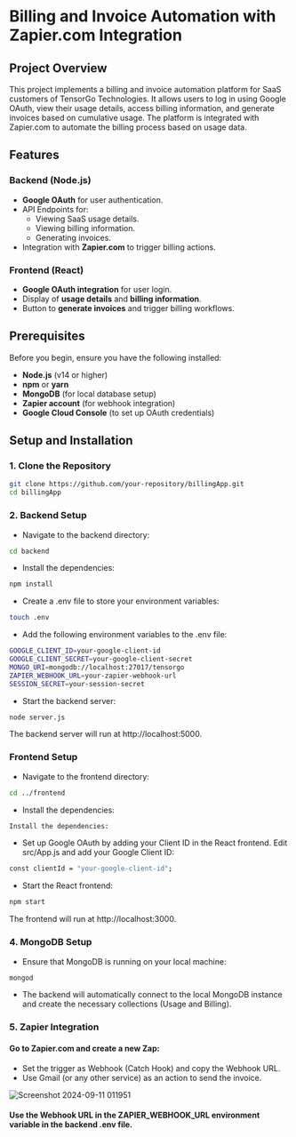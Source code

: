 # Billing and Invoice Automation with Zapier.com Integration

## Project Overview
This project implements a billing and invoice automation platform for SaaS customers of TensorGo Technologies. It allows users to log in using Google OAuth, view their usage details, access billing information, and generate invoices based on cumulative usage. The platform is integrated with Zapier.com to automate the billing process based on usage data.

## Features
### Backend (Node.js)
- **Google OAuth** for user authentication.
- API Endpoints for:
  - Viewing SaaS usage details.
  - Viewing billing information.
  - Generating invoices.
- Integration with **Zapier.com** to trigger billing actions.

### Frontend (React)
- **Google OAuth integration** for user login.
- Display of **usage details** and **billing information**.
- Button to **generate invoices** and trigger billing workflows.

## Prerequisites
Before you begin, ensure you have the following installed:
- **Node.js** (v14 or higher)
- **npm** or **yarn**
- **MongoDB** (for local database setup)
- **Zapier account** (for webhook integration)
- **Google Cloud Console** (to set up OAuth credentials)

## Setup and Installation

### 1. Clone the Repository
```bash
git clone https://github.com/your-repository/billingApp.git
cd billingApp
```
### 2. Backend Setup
- Navigate to the backend directory:
```bash 
cd backend
```
- Install the dependencies:
```bash
npm install
```
- Create a .env file to store your environment variables:
```bash
touch .env
```
- Add the following environment variables to the .env file:
```bash
GOOGLE_CLIENT_ID=your-google-client-id
GOOGLE_CLIENT_SECRET=your-google-client-secret
MONGO_URI=mongodb://localhost:27017/tensorgo
ZAPIER_WEBHOOK_URL=your-zapier-webhook-url
SESSION_SECRET=your-session-secret
```
- Start the backend server:
```bash
node server.js
```
The backend server will run at http://localhost:5000.
### Frontend Setup
- Navigate to the frontend directory:
```bash
cd ../frontend
```
- Install the dependencies:
```bash
Install the dependencies:
```
- Set up Google OAuth by adding your Client ID in the React frontend. Edit src/App.js and add your Google Client ID:
```bash
const clientId = "your-google-client-id";
```
- Start the React frontend:
```bash
npm start

```
The frontend will run at http://localhost:3000.

### 4. MongoDB Setup
- Ensure that MongoDB is running on your local machine:
```bash
mongod
```
- The backend will automatically connect to the local MongoDB instance and create the necessary collections (Usage and Billing).
### 5. Zapier Integration
#### Go to Zapier.com and create a new Zap:
- Set the trigger as Webhook (Catch Hook) and copy the Webhook URL.
- Use Gmail (or any other service) as an action to send the invoice.

![Screenshot 2024-09-11 011951](https://github.com/user-attachments/assets/324ff140-eafc-461b-aae7-63d965f4e645)

#### Use the Webhook URL in the ZAPIER_WEBHOOK_URL environment variable in the backend .env file.












